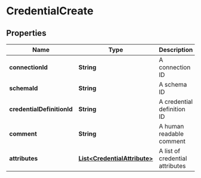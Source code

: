 

# CredentialCreate

## Properties

Name | Type | Description | Notes
------------ | ------------- | ------------- | -------------
**connectionId** | **String** | A connection ID | 
**schemaId** | **String** | A schema ID | 
**credentialDefinitionId** | **String** | A credential definition ID | 
**comment** | **String** | A human readable comment |  [optional]
**attributes** | [**List&lt;CredentialAttribute&gt;**](CredentialAttribute.md) | A list of credential attributes | 



